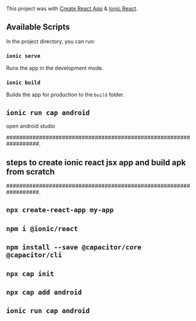 This project was  with [Create React App](https://github.com/facebook/create-react-app) & [Ionic React](https://ionicframework.com/docs/).

## Available Scripts

In the project directory, you can run:

### `ionic serve`

Runs the app in the development mode.<br />

### `ionic build`

Builds the app for production to the `build` folder.<br />

## `ionic run cap android`

open android studio  <br />

##################################################################.<br />

## steps to create ionic react jsx app and build apk from scratch
##################################################################.<br />

## `npx create-react-app my-app`

## `npm i @ionic/react`

## `npm install --save @capacitor/core @capacitor/cli`

## `npx cap init`

## `npx cap add android`

## `ionic run cap android`



 


